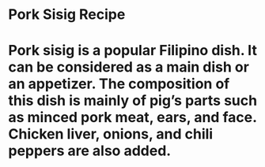 # Pork Sisig Recipe

# Pork sisig is a popular Filipino dish. It can be considered as a main dish or an appetizer. The composition of this dish is mainly of pig’s parts such as minced pork meat, ears, and face. Chicken liver, onions, and chili peppers are also added.
